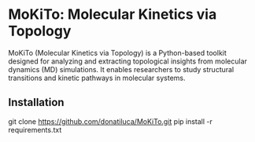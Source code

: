 # MoKiTo: Molecular Kinetics via Topology

MoKiTo (Molecular Kinetics via Topology) is a Python-based toolkit designed for analyzing and extracting topological insights from molecular dynamics (MD) simulations. It enables researchers to study structural transitions and kinetic pathways in molecular systems.

## Installation
git clone https://github.com/donatiluca/MoKiTo.git
pip install -r requirements.txt


